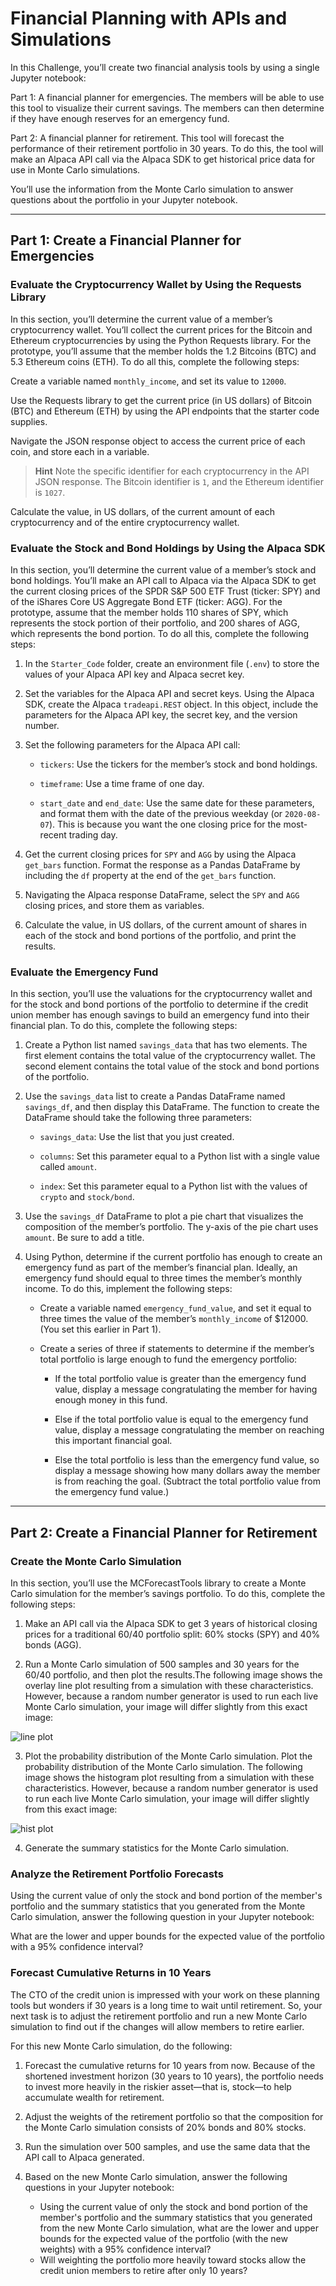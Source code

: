 # **Financial Planning with APIs and Simulations**
In this Challenge, you’ll create two financial analysis tools by using a single Jupyter notebook:

Part 1: A financial planner for emergencies. The members will be able to use this tool to visualize their current savings. The members can then determine if they have enough reserves for an emergency fund.

Part 2: A financial planner for retirement. This tool will forecast the performance of their retirement portfolio in 30 years. To do this, the tool will make an Alpaca API call via the Alpaca SDK to get historical price data for use in Monte Carlo simulations.

You’ll use the information from the Monte Carlo simulation to answer questions about the portfolio in your Jupyter notebook.

---

## Part 1: Create a Financial Planner for Emergencies
### Evaluate the Cryptocurrency Wallet by Using the Requests Library
In this section, you’ll determine the current value of a member’s cryptocurrency wallet. You’ll collect the current prices for the Bitcoin and Ethereum cryptocurrencies by using the Python Requests library. For the prototype, you’ll assume that the member holds the 1.2 Bitcoins (BTC) and 5.3 Ethereum coins (ETH). To do all this, complete the following steps:

Create a variable named ```monthly_income```, and set its value to ```12000```.

Use the Requests library to get the current price (in US dollars) of Bitcoin (BTC) and Ethereum (ETH) by using the API endpoints that the starter code supplies.

Navigate the JSON response object to access the current price of each coin, and store each in a variable.

> **Hint** Note the specific identifier for each cryptocurrency in the API JSON response. The Bitcoin identifier is ```1```, and the Ethereum identifier is ```1027```.

Calculate the value, in US dollars, of the current amount of each cryptocurrency and of the entire cryptocurrency wallet.

### Evaluate the Stock and Bond Holdings by Using the Alpaca SDK
In this section, you’ll determine the current value of a member’s stock and bond holdings. You’ll make an API call to Alpaca via the Alpaca SDK to get the current closing prices of the SPDR S&P 500 ETF Trust (ticker: SPY) and of the iShares Core US Aggregate Bond ETF (ticker: AGG). For the prototype, assume that the member holds 110 shares of SPY, which represents the stock portion of their portfolio, and 200 shares of AGG, which represents the bond portion. To do all this, complete the following steps:

1. In the ```Starter_Code``` folder, create an environment file (```.env```) to store the values of your Alpaca API key and Alpaca secret key.

2. Set the variables for the Alpaca API and secret keys. Using the Alpaca SDK, create the Alpaca ```tradeapi.REST``` object. In this object, include the parameters for the Alpaca API key, the secret key, and the version number.

3. Set the following parameters for the Alpaca API call:

    - ```tickers```: Use the tickers for the member’s stock and bond holdings.

    - ```timeframe```: Use a time frame of one day.

    - ```start_date``` and ```end_date```: Use the same date for these parameters, and format them with the date of the previous weekday (or ```2020-08-07```). This is because you want the one closing price for the most-recent trading day.

4. Get the current closing prices for ```SPY``` and ```AGG``` by using the Alpaca ```get_bars``` function. Format the response as a Pandas DataFrame by including the ```df``` property at the end of the ```get_bars``` function.

5. Navigating the Alpaca response DataFrame, select the ```SPY``` and ```AGG``` closing prices, and store them as variables.

6. Calculate the value, in US dollars, of the current amount of shares in each of the stock and bond portions of the portfolio, and print the results.

### Evaluate the Emergency Fund
In this section, you’ll use the valuations for the cryptocurrency wallet and for the stock and bond portions of the portfolio to determine if the credit union member has enough savings to build an emergency fund into their financial plan. To do this, complete the following steps:

1. Create a Python list named ```savings_data``` that has two elements. The first element contains the total value of the cryptocurrency wallet. The second element contains the total value of the stock and bond portions of the portfolio.

2. Use the ```savings_data``` list to create a Pandas DataFrame named ```savings_df```, and then display this DataFrame. The function to create the DataFrame should take the following three parameters:

    - ```savings_data```: Use the list that you just created.

    - ```columns```: Set this parameter equal to a Python list with a single value called ```amount```.

    - ```index```: Set this parameter equal to a Python list with the values of ```crypto``` and ```stock/bond```.

3. Use the ```savings_df``` DataFrame to plot a pie chart that visualizes the composition of the member’s portfolio. The y-axis of the pie chart uses ```amount```. Be sure to add a title.

4. Using Python, determine if the current portfolio has enough to create an emergency fund as part of the member’s financial plan. Ideally, an emergency fund should equal to three times the member’s monthly income. To do this, implement the following steps:

    - Create a variable named ```emergency_fund_value```, and set it equal to three times the value of the member’s ```monthly_income``` of $12000. (You set this earlier in Part 1).

    - Create a series of three if statements to determine if the member’s total portfolio is large enough to fund the emergency portfolio:

        - If the total portfolio value is greater than the emergency fund value, display a message congratulating the member for having enough money in this fund.

        - Else if the total portfolio value is equal to the emergency fund value, display a message congratulating the member on reaching this important financial goal.

        - Else the total portfolio is less than the emergency fund value, so display a message showing how many dollars away the member is from reaching the goal. (Subtract the total portfolio value from the emergency fund value.)

---

## Part 2: Create a Financial Planner for Retirement
### Create the Monte Carlo Simulation
In this section, you’ll use the MCForecastTools library to create a Monte Carlo simulation for the member’s savings portfolio. To do this, complete the following steps:

1. Make an API call via the Alpaca SDK to get 3 years of historical closing prices for a traditional 60/40 portfolio split: 60% stocks (SPY) and 40% bonds (AGG).

2. Run a Monte Carlo simulation of 500 samples and 30 years for the 60/40 portfolio, and then plot the results.The following image shows the overlay line plot resulting from a simulation with these characteristics. However, because a random number generator is used to run each live Monte Carlo simulation, your image will differ slightly from this exact image:

![line plot](Starter_Code/Images/5-4-monte-carlo-line-plot.png)

3. Plot the probability distribution of the Monte Carlo simulation. Plot the probability distribution of the Monte Carlo simulation. The following image shows the histogram plot resulting from a simulation with these characteristics. However, because a random number generator is used to run each live Monte Carlo simulation, your image will differ slightly from this exact image:

![hist plot](Starter_Code/Images/5-4-monte-carlo-histogram.png)

4. Generate the summary statistics for the Monte Carlo simulation.

### Analyze the Retirement Portfolio Forecasts
Using the current value of only the stock and bond portion of the member's portfolio and the summary statistics that you generated from the Monte Carlo simulation, answer the following question in your Jupyter notebook:

What are the lower and upper bounds for the expected value of the portfolio with a 95% confidence interval?

### Forecast Cumulative Returns in 10 Years
The CTO of the credit union is impressed with your work on these planning tools but wonders if 30 years is a long time to wait until retirement. So, your next task is to adjust the retirement portfolio and run a new Monte Carlo simulation to find out if the changes will allow members to retire earlier.

For this new Monte Carlo simulation, do the following:

1. Forecast the cumulative returns for 10 years from now. Because of the shortened investment horizon (30 years to 10 years), the portfolio needs to invest more heavily in the riskier asset—that is, stock—to help accumulate wealth for retirement.

2. Adjust the weights of the retirement portfolio so that the composition for the Monte Carlo simulation consists of 20% bonds and 80% stocks.

3. Run the simulation over 500 samples, and use the same data that the API call to Alpaca generated.

4. Based on the new Monte Carlo simulation, answer the following questions in your Jupyter notebook:

    - Using the current value of only the stock and bond portion of the member's portfolio and the summary statistics that you generated from the new Monte Carlo simulation, what are the lower and upper bounds for the expected value of the portfolio (with the new weights) with a 95% confidence interval?
    - Will weighting the portfolio more heavily toward stocks allow the credit union members to retire after only 10 years?         
          
          


